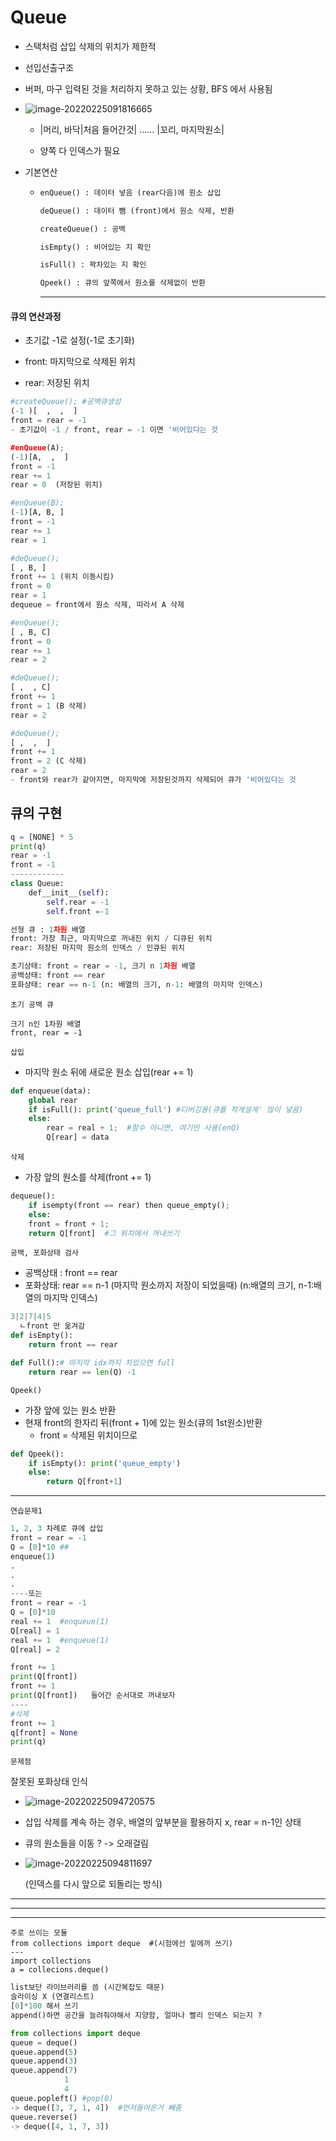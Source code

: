 # Queue

- 스택처럼 삽입 삭제의 위치가 제한적

- 선입선출구조

- 버퍼, 마구 입력된 것을 처리하지 못하고 있는 상황, BFS 에서 사용됨

- ![image-20220225091816665](images/image-20220225091816665.png)

  - |머리, 바닥|처음 들어간것|  ...... |꼬리, 마지막원소|

  - 양쪽 다 인덱스가 필요

- 기본연산

  - ```python
    enQueue() : 데이터 넣음 (rear다음)에 원소 삽입
    
    deQueue() : 데이터 뺌 (front)에서 원소 삭제, 반환
    
    createQueue() : 공백
    
    isEmpty() : 비어있는 지 확인
    
    isFull() : 꽉차있는 지 확인
    
    Qpeek() : 큐의 앞쪽에서 원소를 삭제없이 반환
    
    ```

    ---


#### 큐의 연산과정

- 초기값 -1로 설정(-1로 초기화)

  

- front: 마지막으로 삭제된 위치

- rear: 저장된 위치

```python
#createQueue(); #공백큐생성
(-1 )[  ,  ,  ]
front = rear = -1
- 초기값이 -1 / front, rear = -1 이면 '비어있다는 것

#enQueue(A);
(-1)[A,  ,  ]
front = -1
rear += 1
rear = 0  (저장된 위치)

#enQueue(B);
(-1)[A, B, ]
front = -1
rear += 1
rear = 1

#deQueue();
[ , B, ]
front += 1 (위치 이동시킴)
front = 0
rear = 1
dequeue = front에서 원소 삭제, 따라서 A 삭제

#enQueue();
[ , B, C]
front = 0
rear += 1
rear = 2

#deQueue();
[ ,  , C]
front += 1
front = 1 (B 삭제)
rear = 2

#deQueue();
[ ,  ,  ]
front += 1
front = 2 (C 삭제)
rear = 2  
- front와 rear가 같아지면, 마지막에 저장된것까지 삭제되어 큐가 '비어있다는 것
```

## 큐의 구현

```python
q = [NONE] * 5
print(q)
rear = -1
front = -1
------------
class Queue:
    def__init__(self):
        self.rear = -1
        self.front =-1
```

```python
선형 큐 : 1차원 배열
front: 가장 최근, 마지막으로 꺼내진 위치 / 디큐된 위치
rear: 저장된 마지막 원소의 인덱스 / 인큐된 위치

초기상태: front = rear = -1, 크기 n 1차원 배열
공백상태: front == rear
포화상태: rear == n-1 (n: 배열의 크기, n-1: 배열의 마지막 인덱스)
```

`초기 공백 큐`

```
크기 n인 1차원 배열
front, rear = -1
```

`삽입`

- 마지막 원소 뒤에 새로운 원소 삽입(rear += 1)

```python
def enqueue(data):
    global rear
    if isFull(): print('queue_full') #디버깅용(큐를 작게설게' 많이 넣음)
    else:
        rear = real + 1;  #함수 아니면, 여기만 사용(enQ)
        Q[rear] = data
```

`삭제`

- 가장 앞의 원소를 삭제(front += 1)

```python
dequeue():
    if isempty(front == rear) then queue_empty();
    else:
	front = front + 1;
	return Q[front]  #그 위치에서 꺼내쓰기
```

`공백, 포화상태 검사`

- 공백상태 : front == rear
- 포화상태: rear == n-1 (마지막 원소까지 저장이 되었을때) (n:배열의 크기, n-1:배열의 마지막 인덱스)

```python
3|2|7|4|5
  ㄴfront 만 욺겨감
def isEmpty():
    return front == rear

def Full():# 마지막 idx까지 차있으면 full
    return rear == len(Q) -1
```

`Qpeek()`

- 가장 앞에 있는 원소 반환
- 현재 front의 한자리 뒤(front + 1)에 있는 원소(큐의 1st원소)반환
  - front = 삭제된 위치이므로

```python
def Qpeek():
    if isEmpty(): print('queue_empty')
    else:
        return Q[front+1]
```

---

`연습문제1`

```python
1, 2, 3 차례로 큐에 삽입
front = rear = -1
Q = [0]*10 ##
enqueue(1)
.
.
.
----또는
front = rear = -1
Q = [0]*10
real += 1  #enqueue(1)
Q[real] = 1
real += 1  #enqueue(1)
Q[real] = 2

front += 1
print(Q[front])
front += 1
print(Q[front])   들어간 순서대로 꺼내보자
----
#삭제
front += 1
q[front] = None 
print(q)
```



`문제점`

잘못된 포화상태 인식

- ![image-20220225094720575](images/image-20220225094720575.png)

- 삽입 삭제를 계속 하는 경우, 배열의 앞부분을 활용하지 x, rear = n-1인 상태

- 큐의 원소들을 이동 ? -> 오래걸림

- ![image-20220225094811697](images/image-20220225094811697.png)

  (인덱스를 다시 앞으로 되돌리는 방식)

---

---

---

```
주로 쓰이는 모듈 
from collections import deque  #(시험에선 밑에꺼 쓰기)
---
import collections
a = collecions.deque()
```

```python
list보단 라이브러리를 씀 (시간복잡도 때문)
슬라이싱 X (연결리스트)
[0]*100 해서 쓰기
append()하면 공간을 늘려줘야해서 지양함, 얼마나 빨리 인덱스 되는지 ?
```

```python
from collections import deque
queue = deque()
queue.append(5)
queue.append(3)
queue.append(7)
			1
    		4
queue.popleft() #pop(0)
-> deque([3, 7, 1, 4])  #먼저들어온거 빼줌
queue.reverse()
-> deque([4, 1, 7, 3])
```